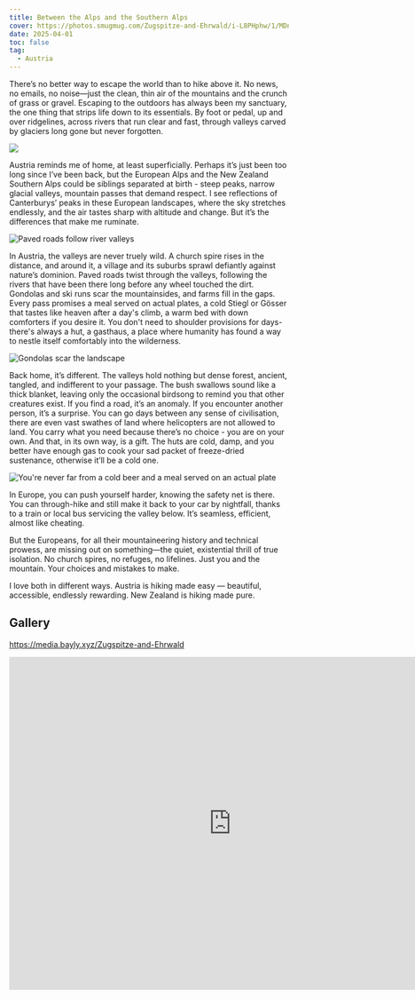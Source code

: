 ```yaml
---
title: Between the Alps and the Southern Alps
cover: https://photos.smugmug.com/Zugspitze-and-Ehrwald/i-L8PHphw/1/MDnQ35jTvGcQDDvVSFBSVrHRTbCX8GLqt6k6MQntt/X4/DJI_0293-X4.jpg
date: 2025-04-01
toc: false
tag:
  - Austria
---
```


There’s no better way to escape the world than to hike above it. No news, no emails, no noise—just the clean, thin air of the mountains and the crunch of grass or gravel. Escaping to the outdoors has always been my sanctuary, the one thing that strips life down to its essentials. By foot or pedal, up and over ridgelines, across rivers that run clear and fast, through valleys carved by glaciers long gone but never forgotten.

![](https://photos.smugmug.com/Zugspitze-and-Ehrwald/i-bjXtvDs/1/NFmXNtWRVZPBDfQpcP8B57cZbBhwXKKWQtcnKXPJW/X4/DSC02653-X4.jpg)

Austria reminds me of home, at least superficially. Perhaps it’s just been too long since I’ve been back, but the European Alps and the New Zealand Southern Alps could be siblings separated at birth - steep peaks, narrow glacial valleys, mountain passes that demand respect. I see reflections of Canterburys’ peaks in these European landscapes, where the sky stretches endlessly, and the air tastes sharp with altitude and change. But it’s the differences that make me ruminate.

![Paved roads follow river valleys](https://photos.smugmug.com/Zugspitze-and-Ehrwald/i-MNf7K3T/1/NjDc9mGLsKCvKtWWCt5qQh55ZCHHCktVsZ4BtGDJn/X4/DJI_0277-Pano-X4.jpg)

In Austria, the valleys are never truely wild. A church spire rises in the distance, and around it, a village and its suburbs sprawl defiantly against nature’s dominion. Paved roads twist through the valleys, following the rivers that have been there long before any wheel touched the dirt. Gondolas and ski runs scar the mountainsides, and farms fill in the gaps. Every pass promises a meal served on actual plates, a cold Stiegl or Gösser that tastes like heaven after a day's climb, a warm bed with down comforters if you desire it. You don't need to shoulder provisions for days- there's always a hut, a gasthaus, a place where humanity has found a way to nestle itself comfortably into the wilderness.

![Gondolas scar the landscape](https://photos.smugmug.com/Zugspitze-and-Ehrwald/i-D42h6t7/1/M9N6HgsC7MQBdKRPDPb4sBRh85FrPhS9VrdRdsGMQ/X4/DSC02741-X4.jpg)

Back home, it’s different. The valleys hold nothing but dense forest, ancient, tangled, and indifferent to your passage. The bush swallows sound like a thick blanket, leaving only the occasional birdsong to remind you that other creatures exist. If you find a road, it’s an anomaly. If you encounter another person, it’s a surprise. You can go days between any sense of civilisation, there are even vast swathes of land where helicopters are not allowed to land. You carry what you need because there’s no choice - you are on your own. And that, in its own way, is a gift. The huts are cold, damp, and you better have enough gas to cook your sad packet of freeze-dried sustenance, otherwise it’ll be a cold one.

![You're never far from a cold beer and a meal served on an actual plate](https://photos.smugmug.com/Zugspitze-and-Ehrwald/i-wq2q4hL/1/KgQJBs48vLPmxXjG8nGdbdmrfVrMQX3DkrQX6WnvZ/X4/DSC02661-X4.jpg)

In Europe, you can push yourself harder, knowing the safety net is there. You can through-hike and still make it back to your car by nightfall, thanks to a train or local bus servicing the valley below. It’s seamless, efficient, almost like cheating.

But the Europeans, for all their mountaineering history and technical prowess, are missing out on something—the quiet, existential thrill of true isolation. No church spires, no refuges, no lifelines. Just you and the mountain. Your choices and mistakes to make.

I love both in different ways. Austria is hiking made easy — beautiful, accessible, endlessly rewarding. New Zealand is hiking made pure.

## Gallery

https://media.bayly.xyz/Zugspitze-and-Ehrwald

<iframe src="https://media.bayly.xyz/frame/slideshow?key=hJqKDH&speed=3&transition=fade&autoStart=1&captions=0&navigation=0&playButton=0&randomize=0&transitionSpeed=2" width="800" height="600" frameborder="no" scrolling="no"></iframe>
